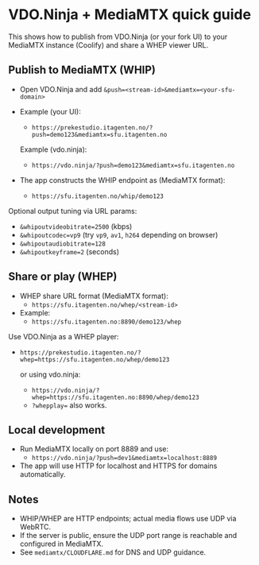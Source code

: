 # VDO.Ninja + MediaMTX quick guide

This shows how to publish from VDO.Ninja (or your fork UI) to your MediaMTX instance (Coolify) and share a WHEP viewer URL.

## Publish to MediaMTX (WHIP)

- Open VDO.Ninja and add `&push=<stream-id>&mediamtx=<your-sfu-domain>`
- Example (your UI):
  - `https://prekestudio.itagenten.no/?push=demo123&mediamtx=sfu.itagenten.no`
  
  Example (vdo.ninja):
  - `https://vdo.ninja/?push=demo123&mediamtx=sfu.itagenten.no`
- The app constructs the WHIP endpoint as (MediaMTX format):
  - `https://sfu.itagenten.no/whip/demo123`

Optional output tuning via URL params:

- `&whipoutvideobitrate=2500` (kbps)
- `&whipoutcodec=vp9` (try `vp9`, `av1`, `h264` depending on browser)
- `&whipoutaudiobitrate=128`
- `&whipoutkeyframe=2` (seconds)

## Share or play (WHEP)

- WHEP share URL format (MediaMTX format):
  - `https://sfu.itagenten.no/whep/<stream-id>`
- Example:
  - `https://sfu.itagenten.no:8890/demo123/whep`

Use VDO.Ninja as a WHEP player:

- `https://prekestudio.itagenten.no/?whep=https://sfu.itagenten.no/whep/demo123`
  
  or using vdo.ninja:
  
  - `https://vdo.ninja/?whep=https://sfu.itagenten.no:8890/whep/demo123`
  - `?whepplay=` also works.

## Local development

- Run MediaMTX locally on port 8889 and use:
  - `https://vdo.ninja/?push=dev1&mediamtx=localhost:8889`
- The app will use HTTP for localhost and HTTPS for domains automatically.

## Notes

- WHIP/WHEP are HTTP endpoints; actual media flows use UDP via WebRTC.
- If the server is public, ensure the UDP port range is reachable and configured in MediaMTX.
- See `mediamtx/CLOUDFLARE.md` for DNS and UDP guidance.
